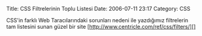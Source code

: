 Title: CSS Filtrelerinin Toplu Listesi
Date: 2006-07-11 23:17
Category: CSS

CSS'in farklı Web Taracılarındaki sorunları nedeni ile yazdığımız
filtrelerin tam listesini sunan güzel bir site
[http://www.centricle.com/ref/css/filters/][]

  [http://www.centricle.com/ref/css/filters/]: http://www.centricle.com/ref/css/filters/
